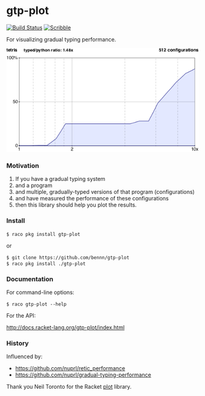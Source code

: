gtp-plot
===
[![Build Status](https://travis-ci.org/bennn/gtp-plot.svg)](https://travis-ci.org/bennn/gtp-plot)
[![Scribble](https://img.shields.io/badge/Docs-Scribble-blue.svg)](http://docs.racket-lang.org/gtp-plot/index.html)

For visualizing gradual typing performance.

![tetris-6.9-performance](docs/data/tetris-6.9.png)


### Motivation

1. If you have a gradual typing system
2. and a program
3. and multiple, gradually-typed versions of that program (configurations)
4. and have measured the performance of these configurations
5. then this library should help you plot the results.


### Install

```
$ raco pkg install gtp-plot
```

or

```
$ git clone https://github.com/bennn/gtp-plot
$ raco pkg install ./gtp-plot
```


### Documentation

For command-line options:

```
$ raco gtp-plot --help
```

For the API:

<http://docs.racket-lang.org/gtp-plot/index.html>


### History

Influenced by:
- <https://github.com/nuprl/retic_performance>
- <https://github.com/nuprl/gradual-typing-performance>

Thank you Neil Toronto for the Racket [plot](https://github.com/racket/plot) library.
